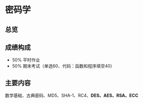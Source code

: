 # 密码学

## 总览


## 成绩构成

- 50% 平时作业
- 50% 期末考试（单选60、代码：函数和程序填空40）

## 主要内容

数学基础、古典密码、MD5、SHA-1、RC4、**DES、AES、RSA、ECC**